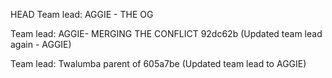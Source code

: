  HEAD
Team lead: AGGIE - THE OG

Team lead: AGGIE- MERGING THE CONFLICT
 92dc62b (Updated team lead again - AGGIE)

Team lead: Twalumba
parent of 605a7be (Updated team lead to AGGIE)
